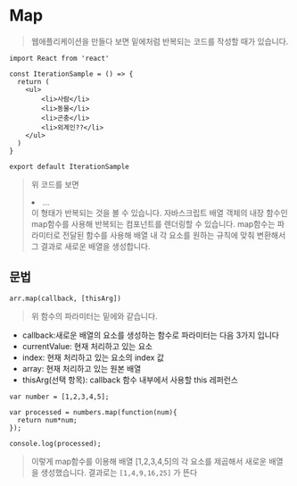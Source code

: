 # Map
>웹애플리케이션을 만들다 보면 밑에처럼 반복되는 코드를 작성할 때가 있습니다.
```
import React from 'react'

const IterationSample = () => {
  return (
    <ul>
        <li>사람</li>
        <li>동물</li>
        <li>곤충</li>
        <li>외계인??</li>
    </ul>
  )
}

export default IterationSample
```
>위 코드를 보면 <li>...</li>이 형태가 반복되는 것을 볼 수 있습니다.
>자바스크립트 배열 객체의 내장 함수인 map함수를 사용해 반복되는 컴포넌트를 렌더링할 수 있습니다.
>map함수는 파라미터로 전달된 함수를 사용해 배열 내 각 요소를 원하는 규칙에 맞춰 변환해서 그 결과로 새로운 배열을 생성합니다.

## 문법
```
arr.map(callback, [thisArg])
```
>위 함수의 파라미터는 밑에와 같습니다.
 - callback:새로운 배열의 요소를 생성하는 함수로 파라미터는 다음 3가지 입니다
  - currentValue: 현재 처리하고 있는 요소
  - index: 현재 처리하고 있는 요소의 index 값
  - array: 현재 처리하고 있는 원본 배열
 - thisArg(선택 항목): callback 함수 내부에서 사용할 this 레퍼런스

```
var number = [1,2,3,4,5];

var processed = numbers.map(function(num){
  return num*num;
});

console.log(processed);
```
>이렇게 map함수를 이용해 배열 [1,2,3,4,5]의 각 요소를 제곱해서 새로운 배열을 생성했습니다.
>결과로는 ``` [1,4,9,16,25] ``` 가 뜬다
